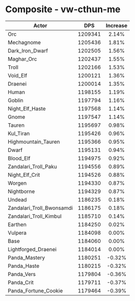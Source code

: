 # Composite - vw-cthun-me
| Actor | DPS | Increase |
|---|:---:|:---:|
|Orc|1209341|2.14%|
|Mechagnome|1205436|1.81%|
|Dark_Iron_Dwarf|1202505|1.56%|
|Maghar_Orc|1202437|1.55%|
|Troll|1202166|1.53%|
|Void_Elf|1200121|1.36%|
|Draenei|1200014|1.35%|
|Human|1198155|1.19%|
|Goblin|1197794|1.16%|
|Night_Elf_Haste|1197568|1.14%|
|Gnome|1197547|1.14%|
|Tauren|1195697|0.98%|
|Kul_Tiran|1195426|0.96%|
|Highmountain_Tauren|1195366|0.95%|
|Dwarf|1195131|0.94%|
|Blood_Elf|1194975|0.92%|
|Zandalari_Troll_Paku|1194556|0.89%|
|Night_Elf_Crit|1194526|0.88%|
|Worgen|1194330|0.87%|
|Nightborne|1194329|0.87%|
|Undead|1186235|0.18%|
|Zandalari_Troll_Bwonsamdi|1186175|0.18%|
|Zandalari_Troll_Kimbul|1185710|0.14%|
|Earthen|1184250|0.02%|
|Vulpera|1184098|0.00%|
|Base|1184060|0.00%|
|Lightforged_Draenei|1184014|0.00%|
|Panda_Mastery|1180251|-0.32%|
|Panda_Haste|1180215|-0.32%|
|Panda_Vers|1179804|-0.36%|
|Panda_Crit|1179711|-0.37%|
|Panda_Fortune_Cookie|1179464|-0.39%|
